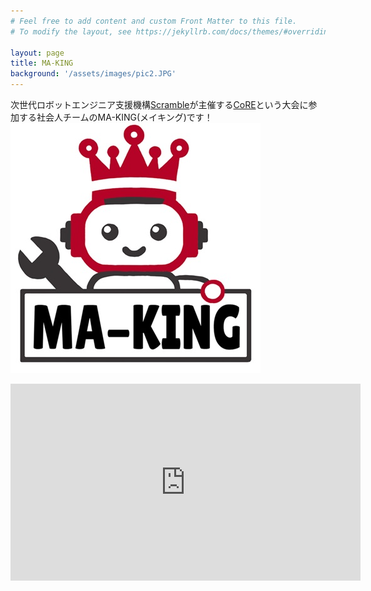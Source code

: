 ```yaml
---
# Feel free to add content and custom Front Matter to this file.
# To modify the layout, see https://jekyllrb.com/docs/themes/#overriding-theme-defaults

layout: page
title: MA-KING
background: '/assets/images/pic2.JPG'
---
```

次世代ロボットエンジニア支援機構[Scramble](https://scramble-robot.org/)が主催する[CoRE](https://core.scramble-robot.org/)という大会に参加する社会人チームのMA-KING(メイキング)です！
![](img/ma_king_logo.jpg)

<iframe width="560" height="315" src="https://www.youtube.com/embed/LzTPTKfnZS8?si=H-z6HXShC_W5EHrU" title="YouTube video player" frameborder="0" allow="accelerometer; autoplay; clipboard-write; encrypted-media; gyroscope; picture-in-picture; web-share" referrerpolicy="strict-origin-when-cross-origin" allowfullscreen></iframe>